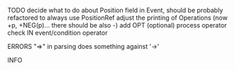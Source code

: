 TODO
decide what to do about Position field in Event, should be probably refactored to always use PositionRef
adjust the printing of Operations (now +p, +NEG(p)... there should be also -) 
add OPT (optional) process operator
check IN event/condition operator

ERRORS
"=>" in parsing does something against '->' 

INFO


